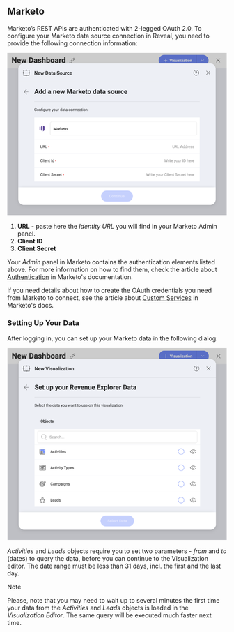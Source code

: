 ## Marketo 

Marketo’s REST APIs are authenticated with 2-legged OAuth 2.0.
To configure your Marketo data source connection in Reveal, you need to provide the following connection information: 

![Data source connection configuring screen](images/marketo-configure-login-screen.png)

1. **URL** - paste here the *Identity URL* you will find in your Marketo Admin panel. 
2. **Client ID** 
3. **Client Secret**

Your *Admin* panel in Marketo contains the authentication elements listed above. For more information on how to find them, check the article about [Authentication](https://developers.marketo.com/rest-api/authentication/) in Marketo's documentation. 

If you need details about how to create the OAuth credentials you need from Marketo to connect, see the article about [Custom Services](https://help.tableau.com/current/pro/desktop/en-us/examples_marketo.htm) in Marketo's docs. 

### Setting Up Your Data

After logging in, you can set up your Marketo data in the following dialog:

![Setting up the revenue](images/set-up-dialog-marketo.png)

*Activities* and *Leads* objects require you to set two parameters - *from* and *to* (dates) to query the data, before you can continue to the Visualization editor. The date range must be less than 31 days, incl. the first and the last day. 

> [!NOTE]
> Please, note that you may need to wait up to several minutes the first time your data from the *Activities* and *Leads* objects is loaded in the *Visualization Editor*. The same query will be executed much faster next time. 
